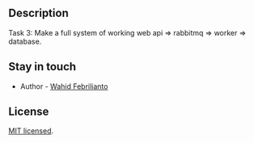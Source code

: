 ## Description

Task 3: Make a full system of working web api => rabbitmq => worker => database.


## Stay in touch

- Author - [Wahid Febrilianto](https://wahidfeb.my.id)

## License

[MIT licensed](LICENSE).
